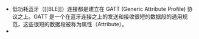 - 低功耗蓝牙（[[BLE]]）连接都是建立在 GATT (Generic Attribute Profile) 协议之上。GATT 是一个在蓝牙连接之上的发送和接收很短的数据段的通用规范，这些很短的数据段被称为属性（Attribute）。
-